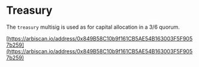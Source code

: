 # Treasury

The `treasury` multisig is used as for capital allocation in a 3/6 quorum.

[https://arbiscan.io/address/0x849B58C10b9f161CB5AE54B163003F5F9057b259](https://arbiscan.io/address/0x849B58C10b9f161CB5AE54B163003F5F9057b259)
